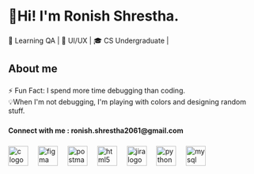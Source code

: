 <h1 align="left">👋Hi! I'm Ronish Shrestha.</h1>

###

<p align="left">🚀 Learning QA | 🎨 UI/UX  |  🎓 CS Undergraduate | </p>

###

<h2 align="left">About me</h2>

###

<p align="left">⚡ Fun Fact: I spend more time debugging than coding. <br>💡When I'm not debugging, I'm playing with colors and designing random stuff.</p>

###

<h4 align="left">Connect with me : ronish.shrestha2061@gmail.com</h4>

###

<div align="left">
  <img src="https://cdn.jsdelivr.net/gh/devicons/devicon/icons/c/c-original.svg" height="40" alt="c logo"  />
  <img width="12" />
  <img src="https://cdn.jsdelivr.net/gh/devicons/devicon/icons/figma/figma-original.svg" height="40" alt="figma logo"  />
  <img width="12" />
  <img src="https://cdn.simpleicons.org/postman/FF6C37" height="40" alt="postman logo"  />
  <img width="12" />
  <img src="https://skillicons.dev/icons?i=html" height="40" alt="html5 logo"  />
  <img width="12" />
  <img src="https://cdn.simpleicons.org/jira/0052CC" height="40" alt="jira logo"  />
  <img width="12" />
  <img src="https://cdn.simpleicons.org/python/3776AB" height="40" alt="python logo"  />
  <img width="12" />
  <img src="https://cdn.simpleicons.org/mysql/4479A1" height="40" alt="mysql logo"  />
</div>

###
